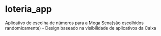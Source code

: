 # loteria_app
 Aplicativo de escolha de números para a Mega Sena(são escolhidos randomicamente) - Design baseado na visibilidade de aplicativos da Caixa
